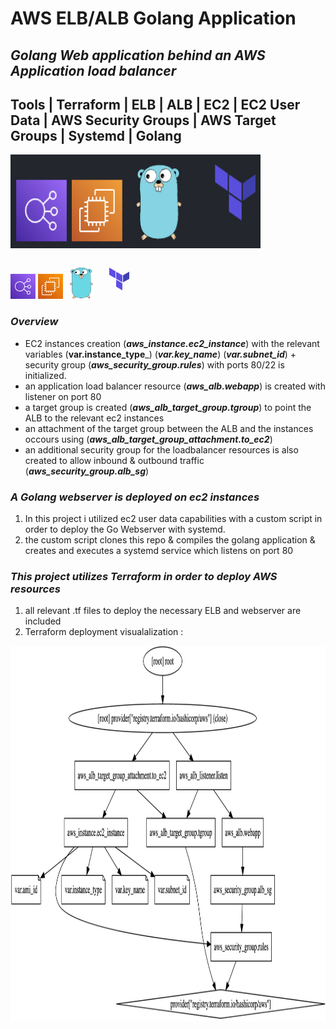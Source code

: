 # AWS ELB/ALB Golang Application
## ___Golang Web application behind an AWS Application load balancer___
## Tools | Terraform | ELB | ALB | EC2 | EC2 User Data | AWS Security Groups | AWS Target Groups | Systemd | Golang
<img src="README-resources/usedtools.jpg" alt="alt text" width="400" height="150">

<svg class="w-6 h-6" height="40" width="40" xmlns="http://www.w3.org/2000/svg"><defs><linearGradient x1="0%" y1="100%" x2="100%" y2="0%" id="Arch_Elastic-Load-Balancing_32_svg__a"><stop stop-color="#4D27A8" offset="0%"></stop><stop stop-color="#A166FF" offset="100%"></stop></linearGradient></defs><g fill="none" fill-rule="evenodd"><path d="M0 0h40v40H0z" fill="url(#Arch_Elastic-Load-Balancing_32_svg__a)"></path><path d="M15 27c-3.859 0-7-3.14-7-7s3.141-7 7-7 7 3.14 7 7-3.141 7-7 7m14 1c1.103 0 2 .897 2 2s-.897 2-2 2-2-.897-2-2 .897-2 2-2m0-20c1.103 0 2 .897 2 2s-.897 2-2 2-2-.897-2-2 .897-2 2-2m1 10.5c1.103 0 2 .897 2 2s-.897 2-2 2-2-.897-2-2 .897-2 2-2M22.931 21h4.12A2.997 2.997 0 0030 23.5c1.654 0 3-1.346 3-3s-1.346-3-3-3a2.997 2.997 0 00-2.949 2.5H23c0-1.489-.416-2.88-1.128-4.075l4.827-4.023A2.982 2.982 0 0029 13c1.654 0 3-1.346 3-3s-1.346-3-3-3-3 1.346-3 3c0 .361.074.702.191 1.022l-4.885 4.072A7.985 7.985 0 0015 12c-4.411 0-8 3.589-8 8s3.589 8 8 8a7.985 7.985 0 006.306-3.094l4.885 4.072c-.117.32-.191.661-.191 1.022 0 1.654 1.346 3 3 3s3-1.346 3-3-1.346-3-3-3c-.929 0-1.75.433-2.301 1.098l-4.827-4.023A7.927 7.927 0 0022.931 21" fill="#FFF"></path></g></svg>
<svg class="w-6 h-6" height="40" width="40" xmlns="http://www.w3.org/2000/svg"><defs><linearGradient x1="0%" y1="100%" x2="100%" y2="0%" id="Arch_Amazon-EC2_32_svg__a"><stop stop-color="#C8511B" offset="0%"></stop><stop stop-color="#F90" offset="100%"></stop></linearGradient></defs><g fill="none" fill-rule="evenodd"><path d="M0 0h40v40H0z" fill="url(#Arch_Amazon-EC2_32_svg__a)"></path><path d="M26.052 27L26 13.948 13 14v13.052L26.052 27zM27 14h2v1h-2v2h2v1h-2v2h2v1h-2v2h2v1h-2v2h2v1h-2v.052a.95.95 0 01-.948.948H26v2h-1v-2h-2v2h-1v-2h-2v2h-1v-2h-2v2h-1v-2h-2v2h-1v-2h-.052a.95.95 0 01-.948-.948V27h-2v-1h2v-2h-2v-1h2v-2h-2v-1h2v-2h-2v-1h2v-2h-2v-1h2v-.052a.95.95 0 01.948-.948H13v-2h1v2h2v-2h1v2h2v-2h1v2h2v-2h1v2h2v-2h1v2h.052a.95.95 0 01.948.948V14zm-6 19H7V19h2v-1H7.062C6.477 18 6 18.477 6 19.062v13.876C6 33.523 6.477 34 7.062 34h13.877c.585 0 1.061-.477 1.061-1.062V31h-1v2zM34 7.062v13.876c0 .585-.476 1.062-1.061 1.062H30v-1h3V7H19v3h-1V7.062C18 6.477 18.477 6 19.062 6h13.877C33.524 6 34 6.477 34 7.062z" fill="#FFF"></path></g></svg>
<svg height="50" viewBox="15.7 3.6 94.4 121.6" width="50" xmlns="http://www.w3.org/2000/svg"><path clip-rule="evenodd" d="m21.1 68.7c.2 3.5 3.7 1.9 5.3.8 1.5-1.1 2-.2 2.1-2.3.1-1.4.2-2.7.2-4.1-2.3-.2-4.8.3-6.7 1.7-.9.7-2.8 3-.9 3.9" fill="#f6d2a2" fill-rule="evenodd"/><path d="m23 71.2c-.7 0-2-.3-2.2-2.3-.6-.4-.8-.9-.8-1.2-.1-1.2 1.2-2.6 1.9-3.1 1.6-1.2 3.7-1.8 5.9-1.8h1.3v.3c.1 1.1 0 2.2-.1 3.2 0 .3 0 .6-.1.9-.1 1.5-.4 1.7-1.1 2-.3.1-.6.2-1.1.6-.5.3-2.2 1.4-3.7 1.4zm4.8-7.8c-2.1 0-4 .6-5.5 1.7-.7.5-1.7 1.7-1.6 2.5 0 .3.2.6.6.8l.2.1v.2c.1 1.6.9 1.8 1.5 1.8 1 0 2.4-.7 3.3-1.3.6-.4 1-.5 1.3-.6.5-.2.6-.2.7-1.4 0-.3 0-.6.1-.9.1-.9.1-1.9.1-2.8-.3-.1-.5-.1-.7-.1z"/><path clip-rule="evenodd" d="m21.1 68.7c.5-.2 1.1-.3 1.4-.8" fill="#c6b198" fill-rule="evenodd"/><path d="m21.1 69c-.1 0-.3-.1-.3-.2-.1-.2 0-.4.2-.4.1 0 .2-.1.2-.1.4-.2.8-.3 1-.6.1-.1.3-.2.5-.1.1.1.2.3.1.5-.4.5-.9.7-1.3.8l-.2.1z"/><path clip-rule="evenodd" d="m29.3 26.4c-13.6-3.8-3.5-21.1 7.4-14z" fill="#6ad7e5" fill-rule="evenodd"/><path d="m29.5 26.8-.3-.1c-7-2-6.9-7-6.7-8.5.5-3.8 4.1-7.8 8.9-7.8 1.9 0 3.7.6 5.5 1.8l.3.2zm1.9-15.7c-4.5 0-7.8 3.7-8.3 7.2-.5 3.6 1.7 6.4 6 7.7l7.1-13.5c-1.5-.9-3.1-1.4-4.8-1.4z"/><path clip-rule="evenodd" d="m89.6 11.1c10.7-7.5 20.5 9.5 8 13.8z" fill="#6ad7e5" fill-rule="evenodd"/><path d="m97.5 25.3-8.3-14.3.3-.2c1.9-1.3 3.8-2 5.7-2 4.6 0 7.9 3.8 8.6 7.5.3 1.5.6 6.6-6 8.8zm-7.4-14 7.7 13.3c3.9-1.4 5.9-4.4 5.3-8-.6-3.4-3.7-6.9-7.9-6.9-1.7-.1-3.4.4-5.1 1.6z"/><path clip-rule="evenodd" d="m92 112.3c2.7 1.7 7.7 6.8 3.6 9.3-3.9 3.6-6.1-4-9.6-5 1.5-2 3.4-3.9 6-4.3" fill="#f6d2a2" fill-rule="evenodd"/><path d="m93.5 122.9c-1.6 0-3-1.6-4.2-3.1-1.1-1.2-2.2-2.5-3.4-2.9l-.5-.1.3-.4c1.2-1.7 3.2-3.9 6.2-4.4h.1l.1.1c1.7 1.1 5.4 4.2 5.3 7.1 0 1.1-.6 2-1.7 2.7-.7.7-1.4 1-2.2 1zm-7-6.5c1.2.5 2.2 1.8 3.2 2.9 1.2 1.5 2.4 2.8 3.7 2.8.6 0 1.2-.3 1.8-.9h.1c.9-.6 1.4-1.3 1.4-2.2 0-2.3-2.9-5.2-4.9-6.5-1.8.5-3.6 1.7-5.3 3.9zm9.1 5.5c-.1 0-.2-.1-.3-.2-.2-.4-.4-.9-.5-1.3-.3-.8-.6-1.6-1.2-2.2-.1-.1-.1-.3 0-.5.1-.1.3-.1.5 0 .7.7 1.1 1.6 1.4 2.5l.5 1.2c.1.2 0 .4-.1.5z"/><path clip-rule="evenodd" d="m43.2 118.1c-3.2.5-5 3.4-7.7 4.9-2.5 1.5-3.5-.5-3.7-.9-.4-.2-.4.2-1-.4-2.3-3.7 2.4-6.4 4.9-8.2 3.5-.8 5.7 2.2 7.5 4.6" fill="#f6d2a2" fill-rule="evenodd"/><path d="m33.8 123.8c-1.3 0-2-1.1-2.2-1.5h-.1c-.3 0-.5-.1-.9-.5v-.1c-2.2-3.5 1.6-6.2 4.1-8l.9-.6h.2c.4-.1.7-.1 1.1-.1 3 0 4.9 2.6 6.5 4.7l.5.7-.6.1c-1.9.3-3.3 1.5-4.7 2.7-.9.8-1.8 1.5-2.8 2.1-.8.3-1.4.5-2 .5zm-2.2-2.1c.1 0 .2 0 .4.1h.1l.1.1c.2.3.7 1.2 1.7 1.2.5 0 1-.2 1.5-.5 1-.5 1.9-1.3 2.7-2 1.3-1.1 2.7-2.3 4.5-2.8-1.5-2-3.3-4.2-5.8-4.2-.3 0-.6 0-.9.1l-.8.6c-2.6 1.8-5.8 4.1-3.9 7.1.1.2.2.3.4.3zm.2.7c-.2 0-.4-.2-.3-.4.1-1 .6-1.7 1.1-2.5.3-.4.5-.8.7-1.2.1-.2.3-.2.4-.2.2.1.2.3.2.4-.2.5-.5.9-.8 1.3-.5.7-.9 1.3-1 2.1 0 .4-.1.5-.3.5z"/><path clip-rule="evenodd" d="m29.9 21.7c-1.8-.9-3.1-2.2-2-4.3 1-1.9 2.9-1.7 4.7-.8zm64.9-1.8c1.8-.9 3.1-2.2 2-4.3-1-1.9-2.9-1.7-4.7-.8z" fill-rule="evenodd"/><path clip-rule="evenodd" d="m107.1 68.2c-.2 3.5-3.7 1.9-5.3.8-1.5-1.1-2-.2-2.1-2.3-.1-1.4-.2-2.7-.2-4.1 2.3-.2 4.8.3 6.7 1.7 1 .8 2.8 3 .9 3.9" fill="#f6d2a2" fill-rule="evenodd"/><path d="m105.3 70.7c-1.5 0-3.2-1.1-3.7-1.4s-.8-.5-1.1-.6c-.8-.3-1-.5-1.1-2 0-.3 0-.6-.1-.9-.1-1-.2-2.1-.1-3.2v-.3h1.3c2.2 0 4.3.6 5.9 1.8.7.5 2 1.9 1.9 3.1 0 .4-.2.9-.8 1.2-.2 2-1.5 2.3-2.2 2.3zm-5.5-7.7c0 .9 0 1.9.1 2.8 0 .3 0 .6.1.9.1 1.2.2 1.2.7 1.4.3.1.7.3 1.3.6.9.6 2.3 1.3 3.3 1.3.6 0 1.4-.2 1.5-1.8v-.2l.2-.1c.4-.2.6-.4.6-.8.1-.8-.9-2-1.6-2.5-1.5-1.1-3.5-1.7-5.5-1.7-.2.1-.4.1-.7.1z"/><path clip-rule="evenodd" d="m107.1 68.2c-.5-.2-1.1-.3-1.4-.8" fill="#c6b198" fill-rule="evenodd"/><path d="m107.1 68.6h-.1l-.2-.1c-.5-.2-1-.3-1.3-.8-.1-.1-.1-.4.1-.5.1-.1.4-.1.5.1.2.3.6.4 1 .6.1 0 .2.1.2.1.2.1.3.3.2.4s-.3.2-.4.2z"/><path clip-rule="evenodd" d="m62.8 4c13.6 0 26.3 1.9 33 15 6 14.6 3.8 30.4 4.8 45.9.8 13.3 2.5 28.6-3.6 40.9-6.5 12.9-22.7 16.2-36 15.7-10.5-.4-23.1-3.8-29.1-13.4-6.9-11.2-3.7-27.9-3.2-40.4.6-14.8-4-29.7.9-44.1 4.9-15.1 18.5-18.5 33.2-19.6" fill="#6ad7e5" fill-rule="evenodd"/><path d="m63.3 121.9h-2.5c-4.1-.1-10.3-.8-16.4-3.3-5.9-2.4-10.2-5.8-13-10.3-5.6-9.1-4.6-21.6-3.7-32.7.2-2.8.4-5.4.5-7.9.2-5.2-.2-10.6-.7-15.7-.8-9.4-1.6-19.1 1.5-28.5 2.4-7 6.7-12 13.2-15.2 5.1-2.5 11.4-3.9 20.4-4.6 13.4-.1 26.7 1.8 33.4 15.1 4.4 10.7 4.4 22.2 4.5 33.3 0 4.2 0 8.5.3 12.7.1 1.3.2 2.6.2 3.9.8 12.2 1.7 26-3.9 37.2-2.8 5.7-7.7 9.9-14.4 12.6-5.4 2.2-12.2 3.4-19.4 3.4zm-.5-117.6c-14.1 1.1-27.9 4.2-33 19.4-3.1 9.3-2.3 18.9-1.5 28.2.4 5.2.9 10.5.7 15.8-.1 2.5-.3 5.1-.5 7.9-.9 11-1.9 23.4 3.6 32.3 2.3 3.7 9.7 12.5 28.8 13.2h2.5c22.1 0 30.3-9.8 33.3-15.6 5.5-11 4.6-24.8 3.9-36.9-.1-1.3-.2-2.6-.2-3.9-.2-4.2-.3-8.5-.3-12.7-.1-11-.1-22.5-4.4-33.1-3-5.9-7.5-9.9-13.7-12.2-6.4-2.1-13.6-2.4-19.2-2.4z"/><path clip-rule="evenodd" d="m65.2 22.2c2.4 14.2 25.6 10.4 22.3-3.9-3-12.8-23.1-9.2-22.3 3.9" fill="#fff" fill-rule="evenodd"/><path d="m76.2 31.5c-4.5 0-10.2-2.4-11.4-9.2-.2-3.2.8-6.1 2.9-8.3 2.3-2.5 5.8-3.9 9.4-3.9 4.2 0 9.2 2.2 10.6 8.3.8 3.4.2 6.4-1.7 8.8-2.1 2.6-5.8 4.3-9.8 4.3zm-10.7-9.3c.5 2.8 1.8 5 3.9 6.6 1.8 1.4 4.3 2.1 6.8 2.1 3.7 0 7.3-1.6 9.3-4.1 1.8-2.2 2.3-5.1 1.6-8.3-1.3-5.7-6-7.7-10-7.7-3.4 0-6.7 1.4-8.9 3.7-1.9 2-2.9 4.7-2.7 7.7z"/><path clip-rule="evenodd" d="m37.5 24.5c3.2 12.3 22.9 9.2 22.2-3.2-.9-14.8-25.3-12-22.2 3.2" fill="#fff" fill-rule="evenodd"/><path d="m48 32.7c-4.3 0-9.3-2.1-10.9-8.1-.7-3.5 0-6.7 2-9.1 2.2-2.7 5.8-4.3 9.7-4.3 5.2 0 10.7 3.1 11.1 10.1.2 2.9-.7 5.5-2.7 7.6-2.1 2.3-5.6 3.8-9.2 3.8zm.8-20.8c-3.7 0-7.1 1.5-9.2 4-1.9 2.3-2.5 5.2-1.8 8.5 1.4 5.6 6.2 7.6 10.2 7.6 3.4 0 6.7-1.3 8.8-3.6 1.8-1.9 2.7-4.4 2.5-7.1-.2-4.3-3.1-9.4-10.5-9.4z"/><path clip-rule="evenodd" d="m68 39.2c0 1.8.4 3.9.1 5.9-.5.9-1.4 1-2.2 1.3-1.1-.2-2-.9-2.5-1.9-.3-2.2.1-4.4.2-6.6z" fill="#fff" fill-rule="evenodd"/><path d="m65.9 46.8c-1.3-.2-2.3-1-2.8-2.1-.2-1.6-.1-3.1 0-4.6.1-.7.1-1.4.1-2.1v-.4l5.1 1.6v.2c0 .6.1 1.2.1 1.9.1 1.3.2 2.7 0 4v.1c-.4.8-1.1 1-1.8 1.3-.2-.1-.4 0-.7.1zm-2.2-2.4c.4.9 1.2 1.5 2.1 1.7.2-.1.4-.1.5-.2.6-.2 1.1-.4 1.4-.9.2-1.2.1-2.5 0-3.8 0-.6-.1-1.2-.1-1.7l-3.8-1.2c0 .6-.1 1.2-.1 1.7-.1 1.6-.2 3 0 4.4z"/><g clip-rule="evenodd" fill-rule="evenodd"><path d="m46.3 22.5c0 2-1.5 3.6-3.3 3.6s-3.3-1.6-3.3-3.6 1.5-3.6 3.3-3.6 3.3 1.6 3.3 3.6"/><path d="m45.2 23.3c0 .5-.4.9-.8.9s-.8-.4-.8-.9.4-.9.8-.9c.5 0 .8.4.8.9" fill="#fff"/><path d="m74.2 21.6c0 2-1.5 3.6-3.3 3.6s-3.3-1.6-3.3-3.6 1.5-3.6 3.3-3.6 3.3 1.6 3.3 3.6"/><path d="m73.2 22.4c0 .5-.3.9-.8.9-.4 0-.8-.4-.8-.9s.3-.9.8-.9c.4 0 .8.4.8.9m-14.8 16.6c-1.5 3.5.8 10.6 4.8 5.4-.3-2.2.1-4.4.2-6.6z" fill="#fff"/></g><path d="m60.5 46.6c-.7 0-1.4-.4-1.9-1.2-1.1-1.6-1.3-4.6-.5-6.5l.1-.2 5.5-1.4v.4l-.1 2.2c-.1 1.5-.2 2.9 0 4.4v.1l-.1.1c-1 1.4-2 2.1-3 2.1zm-1.8-7.3c-.6 1.7-.4 4.4.5 5.7.4.6.8.9 1.3.9.7 0 1.5-.6 2.3-1.6-.2-1.5-.1-3 .1-4.4l.1-1.7z"/><path clip-rule="evenodd" d="m58.9 32.2c-2.7.2-4.9 3.5-3.5 6 1.9 3.4 6-.3 8.6 0 3 .1 5.4 3.2 7.8.6 2.7-2.9-1.2-5.7-4.1-7z" fill="#f6d2a2" fill-rule="evenodd"/><path d="m69.7 40.2c-.9 0-1.8-.4-2.7-.8s-1.9-.8-3-.8h-.3c-.8 0-1.7.3-2.7.7-1.1.4-2.2.7-3.2.7-1.2 0-2.1-.5-2.7-1.6-.7-1.2-.6-2.6.1-3.9.8-1.5 2.2-2.4 3.7-2.6l8.9-.4h.1c2.2.9 4.7 2.6 5.2 4.6.2 1-.1 2-.9 2.9s-1.6 1.2-2.5 1.2zm-5.6-2.2c1.1 0 2.2.5 3.2.9.9.4 1.7.7 2.5.7.7 0 1.3-.3 1.9-.9.7-.7.9-1.5.8-2.3-.4-1.7-2.8-3.3-4.7-4.1l-8.7.4c-1.3.1-2.5 1-3.2 2.2-.6 1.1-.6 2.3-.1 3.3.5.9 1.1 1.3 2.1 1.3.9 0 1.9-.4 2.9-.7 1.1-.4 2-.7 3-.7 0-.2.1-.2.3-.1z" fill="#231f20"/><path clip-rule="evenodd" d="m58.6 32.1c-.2-4.7 8.8-5.3 9.8-1.4 1.1 4-9.4 4.9-9.8 1.4" fill-rule="evenodd"/></svg>
<svg width="64px" height="64px" viewBox="0 0 64 64" fill="none" xmlns="http://www.w3.org/2000/svg"><g id="SVGRepo_bgCarrier" stroke-width="0"></g><g id="SVGRepo_tracerCarrier" stroke-linecap="round" stroke-linejoin="round"></g><g id="SVGRepo_iconCarrier"><path d="M38.06 26.151v11.473L48 31.891V20.406l-9.94 5.745z" fill="#4040B2"></path><path d="m27.03 20.406 9.94 5.745v11.473l-9.94-5.74V20.407zM16 14v11.479l9.94 5.74v-11.48L16 14zm11.03 30.624 9.94 5.74v-11.48l-9.94-5.739v11.48z" fill="#5C4EE5"></path></g></svg> <br>

### ___Overview___
* EC2 instances creation (___aws_instance.ec2_instance___) with the relevant variables (__var.instance_type___) (___var.key_name___) (___var.subnet_id___) + security group (___aws_security_group.rules___) with ports 80/22 is initialized.
* an application load balancer resource (___aws_alb.webapp___) is created with listener on port 80
* a target group is created (___aws_alb_target_group.tgroup___) to point the ALB to the relevant ec2 instances 
* an attachment of the target group between the ALB and the instances occours using (___aws_alb_target_group_attachment.to_ec2___)
* an additional security group for the loadbalancer resources is also created to allow inbound & outbound traffic (___aws_security_group.alb_sg___)
###  ___A Golang webserver is deployed on ec2 instances___
  1. In this project i utilized ec2 user data capabilities with a custom script in order to deploy the Go Webserver with systemd.
  2. the custom script clones this repo & compiles the golang application & creates and executes a systemd service which listens on port 80

### ___This project utilizes Terraform in order to deploy AWS resources___
  1. all relevant .tf files to deploy the necessary ELB and webserver are included
  2. Terraform deployment visualalization :  

  <img src="README-resources/TF-Graph.jpg" alt="alt text" width="750" height="600">
